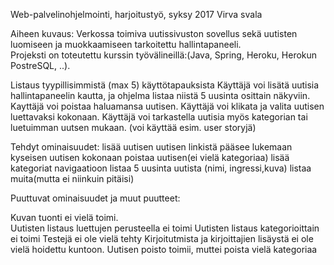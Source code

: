 
Web-palvelinohjelmointi, harjoitustyö, syksy 2017  Virva svala

Aiheen kuvaus:
Verkossa toimiva uutissivuston sovellus sekä uutisten luomiseen ja muokkaamiseen tarkoitettu hallintapaneeli.  
Projeksti on toteutettu kurssin työvälineillä:(Java, Spring, Heroku, Herokun PostreSQL, ..). 

Listaus tyypillisimmistä (max 5) käyttötapauksista
Käyttäjä voi lisätä uutisia hallintapaneelin kautta, ja ohjelma listaa niistä 5 uusinta osittain näkyviin.
Kayttäjä voi poistaa haluamansa uutisen.
Käyttäjä voi klikata ja valita uutisen luettavaksi kokonaan.
Käyttäjä voi tarkastella uutisia myös kategorian tai luetuimman uutsen mukaan. (voi käyttää esim. user storyjä)


Tehdyt ominaisuudet:
lisää uutisen
uutisen linkistä pääsee lukemaan kyseisen uutisen kokonaan
poistaa uutisen(ei vielä kategoriaa)
lisää kategoriat navigaatioon
listaa 5 uusinta uutista (nimi, ingressi,kuva)
listaa muita(mutta ei niinkuin pitäisi)


Puuttuvat ominaisuudet ja muut puutteet:

Kuvan tuonti ei vielä toimi.	
Uutisten listaus luettujen perusteella ei toimi
Uutisten listaus kategorioittain ei toimi
Testejä ei ole vielä tehty
Kirjoitutmista ja kirjoittajien lisäystä ei ole vielä hoidettu kuntoon.
Uutisen poisto toimii, muttei poista vielä kategoriaa



